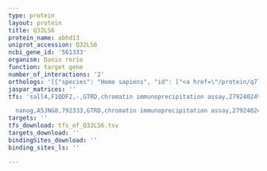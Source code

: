 ```yaml
---
type: protein
layout: protein
title: Q32LS6
protein_name: abhd13
uniprot_accession: Q32LS6
ncbi_gene_id: '561333'
organism: Danio rerio
function: target gene
number_of_interactions: '2'
orthologs: '[{"species": "Homo sapiens", "id": ["<a href=\"/protein/q7l211\">Q7L211</a>"]}, {"species": "Mus musculus", "id": ["<a href=\"/protein/q80ux8\">Q80UX8</a>"]}, {"species": "Rattus norvegicus", "id": ["<a href=\"/protein/d4a1b6\">D4A1B6</a>"]}, {"species": "Drosophila melanogaster", "id": ["<a href=\"/protein/o76462\">O76462</a>"]}, {"species": "Saccharomyces cerevisiae", "id": ["<a href=\"/protein/p42840\">P42840</a>"]}]'
jaspar_matrices: ''
tfs: 'sall4,F1QDF2,-,GTRD,chromatin immunoprecipitation assay,27924024%5Buid%5D,No

  nanog,A5JNG8,792333,GTRD,chromatin immunoprecipitation assay,27924024%5Buid%5D,No'
targets: ''
tfs_download: tfs_of_Q32LS6.tsv
targets_download: ''
bindingSites_download: ''
binding_sites_ls: ''

---
```

